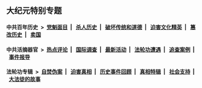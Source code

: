 ## 大纪元特别专题

#### 中共百年历史 &nbsp;>&nbsp; [党魁面目](indexes/nf1176107/README.md?09120430) &nbsp;| &nbsp; [杀人历史](indexes/nf1176106/README.md?09120430) &nbsp;| &nbsp; [破坏传统和道德](indexes/nf1176106/README.md?09120430) &nbsp;| &nbsp; [迫害文化精英](indexes/nf1176111/README.md?09120430) &nbsp;| &nbsp; [篡改历史](indexes/nf1176115/README.md?09120430) &nbsp;| &nbsp; [卖国](indexes/nf1176117/README.md?09120430) 

#### 中共活摘器官 &nbsp;>&nbsp; [热点评论](indexes/nf5879/README.md?09120430) &nbsp;| &nbsp; [国际调查](indexes/nf5947/README.md?09120430) &nbsp;| &nbsp; [最新活动](indexes/nf5883/README.md?09120430) &nbsp;| &nbsp; [法轮功遭遇](indexes/nf5881/README.md?09120430) &nbsp;| &nbsp; [追查案例](indexes/nf5880/README.md?09120430) &nbsp;| &nbsp; [事件报导](indexes/nf5877/README.md?09120430) 

#### 法轮功专辑 &nbsp;>&nbsp; [自焚伪案](indexes/nf5562/README.md?09120430) &nbsp;| &nbsp; [迫害真相](indexes/nf4379/README.md?09120430) &nbsp;| &nbsp; [历史事件回顾](indexes/nf5793/README.md?09120430) &nbsp;| &nbsp; [真相特辑](indexes/nf4389/README.md?09120430) &nbsp;| &nbsp; [社会支持](indexes/nf4386/README.md?09120430) &nbsp;| &nbsp; [大法徒的故事](indexes/nf1147481/README.md?09120430) 
